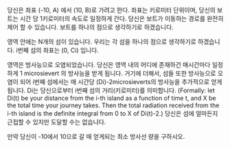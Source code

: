 당신은 좌표 (-10, A) 에서 (10, B)로 가려고 한다. 좌표는 키로미터 단위이며, 당신의 보트는 시간 당 1키로미터의 속도로 일정하게 간다. 당신은 보트가 이동하는 경로를 완전히 제어 할 수 있습니다. 보트를 하나의 점으로 생각하기로 하겠습니다.

영역 안에는 N개의 섬이 있습니다. 우리는 각 섬을 하나의 점으로 생각하기로 하겠습니다. i번째 섬의 좌표는 (0, Ci) 입니다.

영역은 방사능으로 오염되었습니다. 당신은 영역 내의 어디에 존재하건 매시간마다 일정하게 1 microsievert 의 방사능을 받게 됩니다. 거기에 더해서, 섬들 또한 방사능으로 오염이 되어 i번째 섬에서는 매 시간당 (Di)-2microsieverts의 방사능을 추가적으로 얻게 됩니다. Di는 당신으로부터 i번째 섬의 거리(키로미터)를 의미합니다. (Formally: let Di(t) be your distance from the i-th island as a function of time t, and X be the total time your journey takes. Then the total radiation received from the i-th island is the definite integral from 0 to X of Di(t)-2.) 당신은 섬에 얼마든지 근접할 수 있지만 도달할 수는 없습니다.

만약 당신이 -10에서 10으로 갈 때 얻게되는 최소 방사선 량을 구하시오.